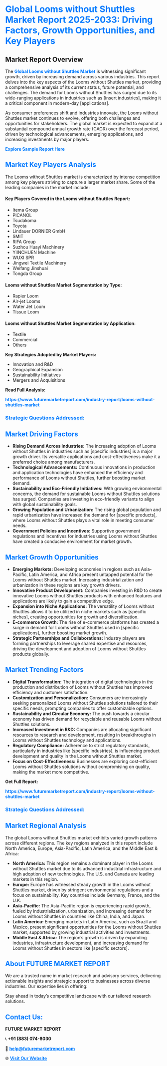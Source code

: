 <h1 style="color: #007BFF;">Global Looms without Shuttles Market Report 2025-2033: Driving Factors, Growth Opportunities, and Key Players</h1>

<section id="overview">
<h2>Market Report Overview</h2>
<p>The <a href="https://www.futuremarketreport.com/industry-report/looms-without-shuttles-market" style="color: #007BFF; text-decoration: none;"><strong>Global Looms without Shuttles Market</strong></a> is witnessing significant growth, driven by increasing demand across various industries. This report delves into the key aspects of the Looms without Shuttles market, providing a comprehensive analysis of its current status, future potential, and challenges. The demand for Looms without Shuttles has surged due to its wide-ranging applications in industries such as [insert industries], making it a critical component in modern-day [applications].</p>
<p>As consumer preferences shift and industries innovate, the Looms without Shuttles market continues to evolve, offering both challenges and opportunities for stakeholders. The global market is expected to expand at a substantial compound annual growth rate (CAGR) over the forecast period, driven by technological advancements, emerging applications, and increasing investments by major players.</p>
</section>

<section id="overview">
<p><a href="https://www.futuremarketreport.com/request-sample/reportId=52949" style="color: #007BFF; text-decoration: none;"><strong>Explore Sample Report Here</strong></a></p>
</section>

<section id="key-players">
<h2 style="color: #007BFF;">Market Key Players Analysis</h2>
<p>The Looms without Shuttles market is characterized by intense competition among key players striving to capture a larger market share. Some of the leading companies in the market include:</p>
<h4>Key Players Covered in the Looms without Shuttles Report:</h4>
<ul><li>Itema Group</li><li>PICANOL</li><li>Tsudakoma</li><li>Toyota</li><li>Lindauer DORNIER GmbH</li><li>SMIT</li><li>RIFA Group</li><li>Suzhou Huayi Machinery</li><li>YIINCHUEN Machine</li><li>WUXI SPR</li><li>Jingwei Textile Machinery</li><li>Weifang Jinshuai</li><li>Tongda Group</li></ul>
<h4>Looms without Shuttles Market Segmentation by Type:</h4>
<ul><li>Rapier Loom</li><li>Air-jet Looms</li><li>Water Jet Loom</li><li>Tissue Loom</li></ul>

<h4>Looms without Shuttles Market Segmentation by Application:</h4>
<ul><li>Textile</li><li>Commercial</li><li>Others</li></ul>
<p><strong>Key Strategies Adopted by Market Players:</strong></p>
<ul>
<li>Innovation and R&D</li>
<li>Geographical Expansion</li>
<li>Sustainability Initiatives</li>
<li>Mergers and Acquisitions</li>
</ul>
</section>

<section>
<p><strong>Read Full Analysis: </strong></p><a href="https://www.futuremarketreport.com/industry-report/looms-without-shuttles-market" style="color: #007BFF; text-decoration: none;"><strong>https://www.futuremarketreport.com/industry-report/looms-without-shuttles-market</strong></a>
<h3 style="color: #007BFF;">Strategic Questions Addressed:</h3>
</section>

<section id="driving-factors">
<h2 style="color: #007BFF;">Market Driving Factors</h2>
<ul>
<li><strong>Rising Demand Across Industries:</strong> The increasing adoption of Looms without Shuttles in industries such as [specific industries] is a major growth driver. Its versatile applications and cost-effectiveness make it a preferred choice among manufacturers.</li>
<li><strong>Technological Advancements:</strong> Continuous innovations in production and application technologies have enhanced the efficiency and performance of Looms without Shuttles, further boosting market demand.</li>
<li><strong>Sustainability and Eco-Friendly Initiatives:</strong> With growing environmental concerns, the demand for sustainable Looms without Shuttles solutions has surged. Companies are investing in eco-friendly variants to align with global sustainability goals.</li>
<li><strong>Growing Population and Urbanization:</strong> The rising global population and rapid urbanization have increased the demand for [specific products], where Looms without Shuttles plays a vital role in meeting consumer needs.</li>
<li><strong>Government Policies and Incentives:</strong> Supportive government regulations and incentives for industries using Looms without Shuttles have created a conducive environment for market growth.</li>
</ul>
</section>

<section id="growth-opportunities">
<h2 style="color: #007BFF;">Market Growth Opportunities</h2>
<ul>
<li><strong>Emerging Markets:</strong> Developing economies in regions such as Asia-Pacific, Latin America, and Africa present untapped potential for the Looms without Shuttles market. Increasing industrialization and urbanization in these regions are key growth drivers.</li>
<li><strong>Innovative Product Development:</strong> Companies investing in R&D to create innovative Looms without Shuttles products with enhanced features and applications are likely to gain a competitive edge.</li>
<li><strong>Expansion into Niche Applications:</strong> The versatility of Looms without Shuttles allows it to be utilized in niche markets such as [specific niches], creating opportunities for growth and diversification.</li>
<li><strong>E-commerce Growth:</strong> The rise of e-commerce platforms has created a surge in demand for Looms without Shuttles used in [specific applications], further boosting market growth.</li>
<li><strong>Strategic Partnerships and Collaborations:</strong> Industry players are forming partnerships to leverage shared expertise and resources, driving the development and adoption of Looms without Shuttles products globally.</li>
</ul>
</section>

<section id="trending-factors">
<h2 style="color: #007BFF;">Market Trending Factors</h2>
<ul>
<li><strong>Digital Transformation:</strong> The integration of digital technologies in the production and distribution of Looms without Shuttles has improved efficiency and customer satisfaction.</li>
<li><strong>Customization and Personalization:</strong> Consumers are increasingly seeking personalized Looms without Shuttles solutions tailored to their specific needs, prompting companies to offer customizable options.</li>
<li><strong>Sustainability and Circular Economy:</strong> The push towards a circular economy has driven demand for recyclable and reusable Looms without Shuttles solutions.</li>
<li><strong>Increased Investment in R&D:</strong> Companies are allocating significant resources to research and development, resulting in breakthroughs in Looms without Shuttles technology and applications.</li>
<li><strong>Regulatory Compliance:</strong> Adherence to strict regulatory standards, particularly in industries like [specific industries], is influencing product development and quality in the Looms without Shuttles market.</li>
<li><strong>Focus on Cost-Effectiveness:</strong> Businesses are exploring cost-efficient Looms without Shuttles solutions without compromising on quality, making the market more competitive.</li>
</ul>
</section>

<section>
<p><strong>Get Full Report: </strong></p><a href="https://www.futuremarketreport.com/industry-report/looms-without-shuttles-market" style="color: #007BFF; text-decoration: none;"><strong>https://www.futuremarketreport.com/industry-report/looms-without-shuttles-market</strong></a>
<h3 style="color: #007BFF;">Strategic Questions Addressed:</h3>
</section>


<section id="regional-analysis">
<h2 style="color: #007BFF;">Market Regional Analysis</h2>
<p>The global Looms without Shuttles market exhibits varied growth patterns across different regions. The key regions analyzed in this report include North America, Europe, Asia-Pacific, Latin America, and the Middle East & Africa:</p>
<ul>
<li><strong>North America:</strong> This region remains a dominant player in the Looms without Shuttles market due to its advanced industrial infrastructure and high adoption of new technologies. The U.S. and Canada are leading markets in this region.</li>
<li><strong>Europe:</strong> Europe has witnessed steady growth in the Looms without Shuttles market, driven by stringent environmental regulations and a focus on sustainability. Key countries include Germany, France, and the U.K.</li>
<li><strong>Asia-Pacific:</strong> The Asia-Pacific region is experiencing rapid growth, fueled by industrialization, urbanization, and increasing demand for Looms without Shuttles in countries like China, India, and Japan.</li>
<li><strong>Latin America:</strong> Emerging markets in Latin America, such as Brazil and Mexico, present significant opportunities for the Looms without Shuttles market, supported by growing industrial activities and investments.</li>
<li><strong>Middle East & Africa:</strong> The region’s growth is driven by expanding industries, infrastructure development, and increasing demand for Looms without Shuttles in sectors like [specific sectors].</li>
</ul>
</section>

<footer>
<h2 style="color: #007BFF;">About FUTURE MARKET REPORT</h2>
<p>We are a trusted name in market research and advisory services, delivering actionable insights and strategic support to businesses across diverse industries. Our expertise lies in offering:</p>

<p>Stay ahead in today’s competitive landscape with our tailored research solutions.</p>

<h2 style="color: #007BFF;">Contact Us:</h2>
<p><strong>FUTURE MARKET REPORT</strong></p>
<p>📞 <strong>+91 (883) 074-8030</strong></p>
<p>📧 <strong><a href="mailto:help@futuremarketreport.com" style="color: #007BFF;">help@futuremarketreport.com</a></strong></p>
<p>🌐 <strong><a href="https://www.futuremarketreport.com/" style="color: #007BFF;">Visit Our Website</a></strong></p>
</footer>